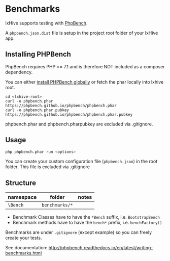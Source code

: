 # Benchmarks

lxHive supports testing with [PhpBench](http://phpbench.readthedocs.org/).

A `phpbench.json.dist` file is setup in the project root folder of your lxHive app.

## Installing PHPBench

PhpBench requires PHP >= 7.1 and is therefore NOT included as a composer dependency.

You can either [install PHPBench globally](http://phpbench.readthedocs.io/en/latest/installing.html) or fetch the phar locally into lxhive root.

```
cd <lxhive-root>
curl -o phpbench.phar https://phpbench.github.io/phpbench/phpbench.phar
curl -o phpbench.phar.pubkey https://phpbench.github.io/phpbench/phpbench.phar.pubkey

```

phpbench.phar and phpbench.pharpubkey are excluded via .gitignore.

## Usage

```bash
php phpbench.phar run <options>
```

You can create your custom configuration file (`phpbench.json`) in the root folder. This file is excluded via .gitignore

## Structure

| namespace             | folder                     | notes |
|---                    |---                         |---    |
| `\Bench`              | `benchmarks/*`             |       |

* Benchmark Classes have to have the `*Bench` suffix, i.e. `BootstrapBench`
* Benchmark methods have to have the `bench*` prefix, i.e. `benchFactory()`

Benchmarks are under `.gitignore` (except example) so you can freely create your tests.

See documentation: http://phpbench.readthedocs.io/en/latest/writing-benchmarks.html
